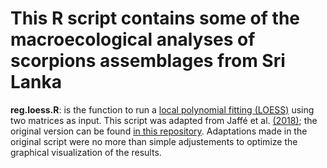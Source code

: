 # This R script contains some of the macroecological analyses of scorpions assemblages from Sri Lanka

**reg.loess.R**: is the function to run a [local polynomial fitting (LOESS)](http://link.springer.com/10.1007/s00122-008-0788-1) using two matrices as input. This script was adapted from Jaffé et al. [(2018)](https://doi.org/10.1111/eva.12794); the original version can be found [in this repository](https://github.com/rojaff/Lplot). Adaptations made in the original script were no more than simple adjustements to optimize the graphical visualization of the results.  



